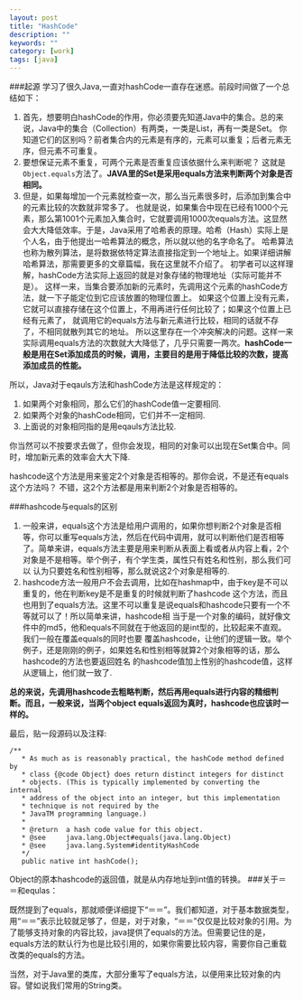 ```yaml
---
layout: post
title: "HashCode"
description: ""
keywords: ""
category: [work]
tags: [java]
---
```

###起源
学习了很久Java,一直对hashCode一直存在迷惑。前段时间做了一个总结如下：

 1. 首先，想要明白hashCode的作用，你必须要先知道Java中的集合。总的来说，Java中的集合（Collection）有两类，一类是List，再有一类是Set。 你知道它们的区别吗？前者集合内的元素是有序的，元素可以重复；后者元素无序，但元素不可重复。
 2. 要想保证元素不重复，可两个元素是否重复应该依据什么来判断呢？ 这就是`Object.equals`方法了。**JAVA里的Set是采用equals方法来判断两个对象是否相同。**
 3. 但是，如果每增加一个元素就检查一次，那么当元素很多时，后添加到集合中的元素比较的次数就非常多了。 也就是说，如果集合中现在已经有1000个元素，那么第1001个元素加入集合时，它就要调用1000次equals方法。这显然会大大降低效率。于是，Java采用了哈希表的原理。哈希（Hash）实际上是个人名，由于他提出一哈希算法的概念，所以就以他的名字命名了。 哈希算法也称为散列算法，是将数据依特定算法直接指定到一个地址上。如果详细讲解哈希算法，那需要更多的文章篇幅，我在这里就不介绍了。 初学者可以这样理解，hashCode方法实际上返回的就是对象存储的物理地址（实际可能并不是）。 这样一来，当集合要添加新的元素时，先调用这个元素的hashCode方法，就一下子能定位到它应该放置的物理位置上。 如果这个位置上没有元素，它就可以直接存储在这个位置上，不用再进行任何比较了；如果这个位置上已经有元素了， 就调用它的equals方法与新元素进行比较，相同的话就不存了，不相同就散列其它的地址。 所以这里存在一个冲突解决的问题。这样一来实际调用equals方法的次数就大大降低了，几乎只需要一两次。**hashCode一般是用在Set添加成员的时候，调用，主要目的是用于降低比较的次数，提高添加成员的性能。**

所以，Java对于eqauls方法和hashCode方法是这样规定的：

 1. 如果两个对象相同，那么它们的hashCode值一定要相同.
 2. 如果两个对象的hashCode相同，它们并不一定相同.
 3. 上面说的对象相同指的是用eqauls方法比较.
 
你当然可以不按要求去做了，但你会发现，相同的对象可以出现在Set集合中。同时，增加新元素的效率会大大下降.

hashcode这个方法是用来鉴定2个对象是否相等的。那你会说，不是还有equals这个方法吗？ 不错，这2个方法都是用来判断2个对象是否相等的。

###hashcode与equals的区别 
 1. 一般来讲，equals这个方法是给用户调用的，如果你想判断2个对象是否相等，你可以重写equals方法，然后在代码中调用，就可以判断他们是否相等 了。简单来讲，equals方法主要是用来判断从表面上看或者从内容上看，2个对象是不是相等。举个例子，有个学生类，属性只有姓名和性别，那么我们可以 认为只要姓名和性别相等，那么就说这2个对象是相等的.
 2. hashcode方法一般用户不会去调用，比如在hashmap中，由于key是不可以重复的，他在判断key是不是重复的时候就判断了hashcode 这个方法，而且也用到了equals方法。这里不可以重复是说equals和hashcode只要有一个不等就可以了！所以简单来讲，hashcode相 当于是一个对象的编码，就好像文件中的md5，他和equals不同就在于他返回的是int型的，比较起来不直观。我们一般在覆盖equals的同时也要 覆盖hashcode，让他们的逻辑一致。举个例子，还是刚刚的例子，如果姓名和性别相等就算2个对象相等的话，那么hashcode的方法也要返回姓名 的hashcode值加上性别的hashcode值，这样从逻辑上，他们就一致了.

**总的来说，先调用hashcode去粗略判断，然后再用equals进行内容的精细判断。而且，一般来说，当两个object equals返回为真时，hashcode也应该时一样的。**

最后，贴一段源码以及注释:

```
/**
   * As much as is reasonably practical, the hashCode method defined by
   * class {@code Object} does return distinct integers for distinct
   * objects. (This is typically implemented by converting the internal
   * address of the object into an integer, but this implementation
   * technique is not required by the
   * JavaTM programming language.)
   *
   * @return  a hash code value for this object.
   * @see     java.lang.Object#equals(java.lang.Object)
   * @see     java.lang.System#identityHashCode
   */
   public native int hashCode();
   ```
Object的原本hashcode的返回值，就是从内存地址到int值的转换。
###关于＝＝和equlas：

既然提到了equals，那就顺便详细提下“＝＝”。我们都知道，对于基本数据类型，用“＝＝”表示比较就足够了，但是，对于对象，“＝＝”仅仅是比较对象的引用。为了能够支持对象的内容比较，java提供了equals的方法。但需要记住的是，equals方法的默认行为也是比较引用的，如果你需要比较内容，需要你自己重载改类的equals的方法。

  当然，对于Java里的类库，大部分重写了equals方法，以便用来比较对象的内容。譬如说我们常用的String类。
